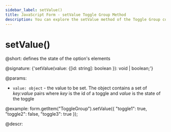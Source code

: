 ```yaml
---
sidebar_label: setValue()
title: JavaScript Form - setValue Toggle Group Method 
description: You can explore the setValue method of the Toggle Group control of Form in the documentation of the DHTMLX JavaScript UI library. Browse developer guides and API reference, try out code examples and live demos, and download a free 30-day evaluation version of DHTMLX Suite.
---
```


# setValue()

@short: defines the state of the option's elements

@signature: {'setValue(value: {[id: string]: boolean }): void | boolean;'}

@params: 

- `value: object` - the value to be set. The object contains a set of <i>key:value</i> pairs where <i>key</i> is the id of a toggle and <i>value</i> is the state of the toggle


@example:
form.getItem("ToggleGroup").setValue({
    "toggle1": true,
    "toggle2": false,
    "toggle3": true
});

@descr: